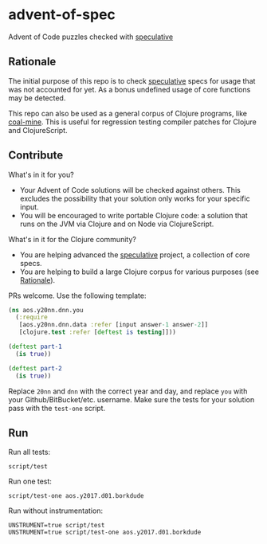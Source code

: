 # advent-of-spec

Advent of Code puzzles checked with [speculative](https://github.com/slipset/speculative)

## Rationale

The initial purpose of this repo is to check
[speculative](https://github.com/slipset/speculative) specs for usage that was
not accounted for yet. As a bonus undefined usage of core functions
may be detected.

This repo can also be used as a general corpus of Clojure programs, like [coal-mine](https://github.com/mfikes/coal-mine). This is useful for regression testing compiler patches for Clojure and ClojureScript.

## Contribute

What's in it for you?
* Your Advent of Code solutions will be checked against others. This excludes the possibility that your solution only works for your specific input.
* You will be encouraged to write portable Clojure code: a solution that runs on the JVM via Clojure and on Node via ClojureScript.

What's in it for the Clojure community?
* You are helping advanced the [speculative](https://github.com/slipset/speculative) project, a collection of core specs.
* You are helping to build a large Clojure corpus for various purposes (see [Rationale](#rationale)).

PRs welcome. Use the following template:

``` clojure
(ns aos.y20nn.dnn.you
  (:require
   [aos.y20nn.dnn.data :refer [input answer-1 answer-2]]
   [clojure.test :refer [deftest is testing]]))

(deftest part-1
  (is true))

(deftest part-2
  (is true))
```

Replace `20nn` and `dnn` with the correct year and day, and replace `you` with
your Github/BitBucket/etc. username.  Make sure the tests for your solution pass
with the `test-one` script.

## Run

Run all tests:

    script/test

Run one test:

    script/test-one aos.y2017.d01.borkdude
    
Run without instrumentation:

    UNSTRUMENT=true script/test
    UNSTRUMENT=true script/test-one aos.y2017.d01.borkdude
